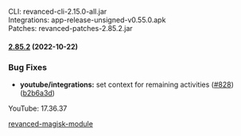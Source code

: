 CLI: revanced-cli-2.15.0-all.jar  
Integrations: app-release-unsigned-v0.55.0.apk  
Patches: revanced-patches-2.85.2.jar  

#### [2.85.2](https://github.com/revanced/revanced-patches/compare/v2.85.1...v2.85.2) (2022-10-22)
### Bug Fixes
* **youtube/integrations:** set context for remaining activities ([#828](https://github.com/revanced/revanced-patches/issues/828)) ([b2b6a3d](https://github.com/revanced/revanced-patches/commit/b2b6a3d1492bc2d5a6e27c68c74e3904764dda4b))

  
YouTube: 17.36.37  

[revanced-magisk-module](https://github.com/j-hc/revanced-magisk-module)  
